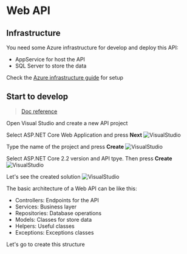 # Web API

## Infrastructure
You need some Azure infrastructure for develop and deploy this API:
- AppService for host the API
- SQL Server to store the data

Check the [Azure infrastructure guide](https://github.com/dasensio/myweeklydiet/blob/master/azure-infrastructure-guide.md) for setup

## Start to develop
> [Doc reference](https://docs.microsoft.com/en-us/aspnet/core/tutorials/first-web-api?view=aspnetcore-2.2&tabs=visual-studio)

Open Visual Studio and create a new API project

Select ASP.NET Core Web Application and press **Next**
![VisualStudio](https://danielasensiolabs.blob.core.windows.net/myweeklydietlab/01_Create_new_webapi_project_(1).png)

Type the name of the project and press **Create**
![VisualStudio](https://danielasensiolabs.blob.core.windows.net/myweeklydietlab/01_Create_new_webapi_project_(2).png)

Select ASP.NET Core 2.2 version and API tpye. Then press **Create**
![VisualStudio](https://danielasensiolabs.blob.core.windows.net/myweeklydietlab/01_Create_new_webapi_project_(3).png)

Let's see the created solution
![VisualStudio](https://danielasensiolabs.blob.core.windows.net/myweeklydietlab/01_Create_new_webapi_project_(4).png)

The basic architecture of a Web API can be like this:
- Controllers: Endpoints for the API
- Services: Business layer
- Repositories: Database operations
- Models: Classes for store data
- Helpers: Useful classes
- Exceptions: Exceptions classes

Let's go to create this structure
